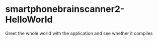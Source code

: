 smartphonebrainscanner2-HelloWorld
==================================

Greet the whole world with the application and see whether it compiles
